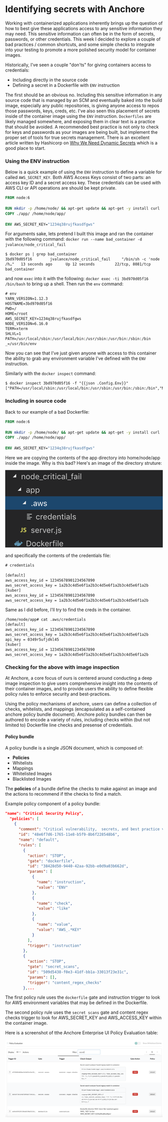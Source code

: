 # Identifying secrets with Anchore

Working with containerized applications inherently brings up the question of how to best give these applications access to any sensitive information they may need. This sensitive information can often be in the form of secrets, passwords, or other credentials. This week I decided to explore a couple of bad practices / common shortcuts, and some simple checks to integrate into your testing to promote a more polished security model for container images. 

Historically, I've seen a couple "don'ts" for giving containers access to credentials: 

- Including directly in the source code
- Defining a secret in a Dockerfile with `ENV` instruction

The first should be an obvious no. Including this sensitive information in any source code that is managed by an SCM and eventually baked into the build image, especially any public repositories, is giving anyone access to repos those passwords, keys, creds, etc. I've also seen this placement of secrets inside of the container image using the `ENV` instruction.  `Dockerfiles` are likely managed somewhere, and exposing them in clear text is a practice that should be avoided. A recommended best practice is not only to check for keys and passwords as your images are being built, but implement the proper set of tools for true secrets management. There is an excellent article written by Hashicorp on [Why We Need Dynamic Secrets](https://www.hashicorp.com/blog/why-we-need-dynamic-secrets) which is a good place to start. 

### Using the ENV instruction

Below is a quick example of using the `ENV` instruction to define a variable for called `AWS_SECRET_KEY`. Both AWS Access Keys consist of two parts: an access key ID and a secret access key. These credentials can be used with AWS CLI or API operations are should be kept private. 

```Dockerfile
FROM node:6

RUN mkdir -p /home/node/ && apt-get update && apt-get -y install curl
COPY ./app/ /home/node/app/

ENV AWS_SECRET_KEY="1234q38rujfkasdfgws"
```

For arguments sake, lets pretend I built this image and ran the container with the following command: `docker run --name bad_container -d jvalance/node_critical_fail`

```
$ docker ps | grep bad_container
3bd970d05f16        jvalance/node_critical_fail     "/bin/sh -c 'node /h…"   13 seconds ago      Up 12 seconds         22/tcp, 8081/tcp         bad_container
```

and now `exec` into it with the following: `docker exec -ti 3bd970d05f16 /bin/bash` to bring up a shell. Then run the `env` command:

```
# env 
YARN_VERSION=1.12.3
HOSTNAME=3bd970d05f16
PWD=/
HOME=/root
AWS_SECRET_KEY=1234q38rujfkasdfgws
NODE_VERSION=6.16.0
TERM=xterm
SHLVL=1
PATH=/usr/local/sbin:/usr/local/bin:/usr/sbin:/usr/bin:/sbin:/bin
_=/usr/bin/env
```

Now you can see that I've just given anyone with access to this container the ability to grab any environment variable I've defined with the `ENV` instruction.

Similarly with the `docker inspect` command:

```
$ docker inspect 3bd970d05f16 -f "{{json .Config.Env}}"
["PATH=/usr/local/sbin:/usr/local/bin:/usr/sbin:/usr/bin:/sbin:/bin","NODE_VERSION=6.16.0","YARN_VERSION=1.12.3","AWS_SECRET_KEY=1234q38rujfkasdfgws"]
```

### Including in source code

Back to our example of a bad Dockerfile:

```Dockerfile
FROM node:6

RUN mkdir -p /home/node/ && apt-get update && apt-get -y install curl
COPY ./app/ /home/node/app/

ENV AWS_SECRET_KEY="1234q38rujfkasdfgws"
```

Here we are copying the contents of the app directory into home/node/app inside the image. Why is this bad? Here's an image of the directory struture:

![alt text](images/directory.png)

and specifically the contents of the credentials file:

```
# credentials

[default]
aws_access_key_id = 12345678901234567890
aws_secret_access_key = 1a2b3c4d5e6f1a2b3c4d5e6f1a2b3c4d5e6f1a2b
[kuber]
aws_access_key_id = 12345678901234567890
aws_secret_access_key = 1a2b3c4d5e6f1a2b3c4d5e6f1a2b3c4d5e6f1a2b
```

Same as I did before, I'll try to find the creds in the container. 

```
/home/node/app# cat .aws/credentials 
[default]
aws_access_key_id = 12345678901234567890
aws_secret_access_key = 1a2b3c4d5e6f1a2b3c4d5e6f1a2b3c4d5e6f1a2b
api_key = 0349r5ufjdkl45
[kuber]
aws_access_key_id = 12345678901234567890
aws_secret_access_key = 1a2b3c4d5e6f1a2b3c4d5e6f1a2b3c4d5e6f1a2b
```

### Checking for the above with image inspection

At Anchore, a core focus of ours is centered around conducting a deep image inspection to give users comprehensive insight into the contents of their container images, and to provide users the ability to define flexible policy rules to enforce security and best-practices.

Using the policy mechanisms of anchore, users can define a collection of checks, whitelists, and mappings (encapsulated as a self-contained anchore policy bundle document). Anchore policy bundles can then be authored to encode a variety of rules, including checks within (but not limited to) Dockerfile line checks and presense of credentials.

#### Policy bundle

A policy bundle is a single JSON document, which is composed of:

- **Policies**
- Whitelists
- Mappings
- Whitelisted Images
- Blacklisted Images

The **policies** of a bundle define the checks to make against an image and the actions to recommend if tthe checks to find a match. 

Example policy component of a policy bundle:

```JSON
"name": "Critical Security Policy",
  "policies": [
    {
      "comment": "Critical vulnerability,  secrets, and best practice violations",
      "id": "48e6f7d6-1765-11e8-b5f9-8b6f228548b6",
      "name": "default",
      "rules": [
        {
          "action": "STOP",
          "gate": "dockerfile",
          "id": "38428d50-9440-42aa-92bb-e0d9a03b662d",
          "params": [
            {
              "name": "instruction",
              "value": "ENV"
            },
            {
              "name": "check",
              "value": "like"
            },
            {
              "name": "value",
              "value": "AWS_.*KEY"
            }
          ],
          "trigger": "instruction"
        },
        {
          "action": "STOP",
          "gate": "secret_scans",
          "id": "509d5438-f0e3-41df-bb1a-33013f23e31c",
          "params": [],
          "trigger": "content_regex_checks"
        },...
```

The first policy rule uses the `dockerfile` gate and instruction trigger to look for AWS environment variables that may be defined in the Dockerfile.

The second policy rule uses the `secret scans` gate and content regex checks trigger to look for AWS_SECRET_KEY and AWS_ACCESS_KEY within the container image. 

Here is a screenshot of tthe Anchore Enterprise UI Policy Evaluation table:

![alt text](images/secrets-ui.png)